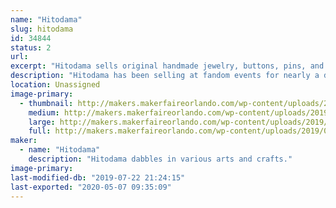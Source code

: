 ```yaml
---
name: "Hitodama"
slug: hitodama
id: 34844
status: 2
url: 
excerpt: "Hitodama sells original handmade jewelry, buttons, pins, and art."
description: "Hitodama has been selling at fandom events for nearly a decade. Their pins and accessories are original designs, including a line of enamel pins. Their art includes original works in several media, prints, and fanart. They will have a short story or two. They will hopefully be carrying a line of metal wands. The enclosed photo is from Lumi-con 2018."
location: Unassigned
image-primary:
  - thumbnail: http://makers.makerfaireorlando.com/wp-content/uploads/2019/07/makerfaireexample-150x150.jpg
    medium: http://makers.makerfaireorlando.com/wp-content/uploads/2019/07/makerfaireexample-300x225.jpg
    large: http://makers.makerfaireorlando.com/wp-content/uploads/2019/07/makerfaireexample-1024x768.jpg
    full: http://makers.makerfaireorlando.com/wp-content/uploads/2019/07/makerfaireexample.jpg
maker:
  - name: "Hitodama"
    description: "Hitodama dabbles in various arts and crafts."
image-primary: 
last-modified-db: "2019-07-22 21:24:15"
last-exported: "2020-05-07 09:35:09"
---
```

